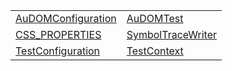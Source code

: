 |                                                                      |                                                                    |
| -------------------------------------------------------------------- | ------------------------------------------------------------------ |
| [AuDOMConfiguration](/testing/literal/au-dom/audomconfiguration.md)  | [AuDOMTest](/testing/literal/au-dom/audomtest.md)                  |
| [CSS_PROPERTIES](/testing/literal/data/css_properties.md)            | [SymbolTraceWriter](/testing/literal/tracing/symboltracewriter.md) |
| [TestConfiguration](/testing/literal/resources/testconfiguration.md) | [TestContext](/testing/literal/html-test-context/testcontext.md)   |
